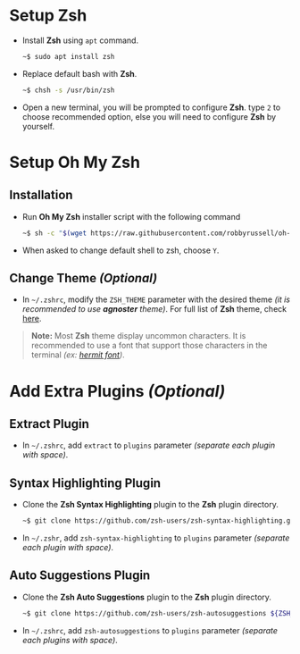 # Setup Zsh

- Install **Zsh** using `apt` command.
  ``` sh
  ~$ sudo apt install zsh
  ```
- Replace default bash with **Zsh**.
  ``` sh
  ~$ chsh -s /usr/bin/zsh
  ```
- Open a new terminal, you will be prompted to configure **Zsh**.
  type `2` to choose recommended option, else you will need to configure **Zsh** by yourself.

# Setup Oh My Zsh

## Installation

- Run **Oh My Zsh** installer script with the following command
  ``` sh
  ~$ sh -c "$(wget https://raw.githubusercontent.com/robbyrussell/oh-my-zsh/master/tools/install.sh -O -)"
  ```
- When asked to change default shell to zsh, choose `Y`.

## Change Theme _(Optional)_

- In `~/.zshrc`, modify the `ZSH_THEME` parameter with the desired theme _(it is recommended to use **agnoster** theme)_.
  For full list of **Zsh** theme, check [here](https://github.com/robbyrussell/oh-my-zsh/wiki/Themes).

> **Note:** Most **Zsh** theme display uncommon characters.
  It is recommended to use a font that support those characters in the terminal _(ex: [hermit font](https://pcaro.es/p/hermit/))_.

# Add Extra Plugins _(Optional)_

## Extract Plugin

- In `~/.zshrc`, add `extract` to `plugins` parameter _(separate each plugin with space)_.

## Syntax Highlighting Plugin

- Clone the **Zsh Syntax Highlighting** plugin to the **Zsh** plugin directory.
  ``` sh
  ~$ git clone https://github.com/zsh-users/zsh-syntax-highlighting.git ${ZSH_CUSTOM:-~/.oh-my-zsh/custom}/plugins/zsh-syntax-highlighting
  ```
- In `~/.zshr`, add `zsh-syntax-highlighting` to `plugins` parameter _(separate each plugin with space)_.

## Auto Suggestions Plugin

- Clone the **Zsh Auto Suggestions** plugin to the **Zsh** plugin directory.
  ``` sh
  ~$ git clone https://github.com/zsh-users/zsh-autosuggestions ${ZSH_CUSTOM:-~/.oh-my-zsh/custom}/plugins/zsh-autosuggestions
  ```
- In `~/.zshrc`, add `zsh-autosuggestions` to `plugins` parameter _(separate each plugins with space)_.